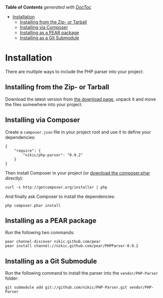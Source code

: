 **Table of Contents**  *generated with [DocToc](http://doctoc.herokuapp.com/)*

- [Installation](#installation)
	- [Installing from the Zip- or Tarball](#installing-from-the-zip--or-tarball)
	- [Installing via Composer](#installing-via-composer)
	- [Installing as a PEAR package](#installing-as-a-pear-package)
	- [Installing as a Git Submodule](#installing-as-a-git-submodule)

Installation
============

There are multiple ways to include the PHP parser into your project:

Installing from the Zip- or Tarball
-----------------------------------

Download the latest version from [the download page][2], unpack it and move the files somewhere into your project.

Installing via Composer
-----------------------

Create a `composer.json` file in your project root and use it to define your dependencies:

    {
        "require": {
            "nikic/php-parser": "0.9.2"
        }
    }

Then install Composer in your project (or [download the composer.phar][1] directly):

    curl -s http://getcomposer.org/installer | php

And finally ask Composer to install the dependencies:

    php composer.phar install

Installing as a PEAR package
----------------------------

Run the following two commands:

    pear channel-discover nikic.github.com/pear
    pear install channel://nikic.github.com/pear/PHPParser-0.9.2

Installing as a Git Submodule
-----------------------------

Run the following command to install the parser into the `vendor/PHP-Parser` folder:

    git submodule add git://github.com/nikic/PHP-Parser.git vendor/PHP-Parser



 [1]: http://getcomposer.org/composer.phar
 [2]: https://github.com/nikic/PHP-Parser/tags